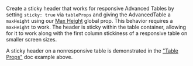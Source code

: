 Create a sticky header that works for responsive Advanced Tables by setting `sticky: true` via `tableProps` and giving the AdvancedTable a `maxHeight` using our [Max Height](https://playbook.powerapp.cloud/visual_guidelines/max_height) global prop. This behavior requires a `maxHeight` to work. The header is sticky within the table container, allowing for it to work along with the first column stickiness of a responsive table on smaller screen sizes.

A sticky header on a nonresponsive table is demonstrated in the ["Table Props"](https://playbook.powerapp.cloud/kits/advanced_table/react#table-props) doc example above.